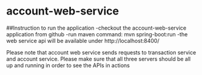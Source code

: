 # account-web-service
##Instruction to run the application
-checkout the account-web-service application from github
-run maven command: mvn spring-boot:run
-the web service api will be available under http://localhost:8400/


Please note that account web service sends requests to transaction service and account service. Please make sure that all three servers should be all up and running in order to see the APIs in actions
